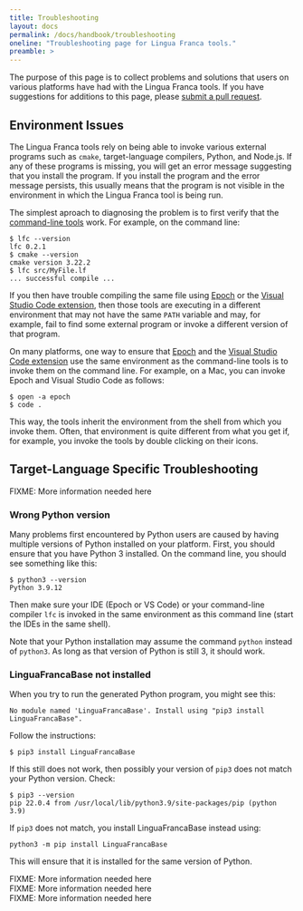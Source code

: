 ```yaml
---
title: Troubleshooting
layout: docs
permalink: /docs/handbook/troubleshooting
oneline: "Troubleshooting page for Lingua Franca tools."
preamble: >
---
```


The purpose of this page is to collect problems and solutions that users on various platforms have had with the Lingua Franca tools. If you have suggestions for additions to this page, please <a href="https://github.com/lf-lang/website-lingua-franca/blob/main/packages/documentation/copy/en/tools/Troubleshooting.md">submit a pull request</a>.

## Environment Issues

The Lingua Franca tools rely on being able to invoke various external programs such as `cmake`, target-language compilers, Python, and Node.js. If any of these programs is missing, you will get an error message suggesting that you install the program. If you install the program and the error message persists, this usually means that the program is not visible in the environment in which the Lingua Franca tool is being run.

The simplest aproach to diagnosing the problem is to first verify that the <a href="/docs/handbook/command-line-tools">command-line tools</a> work. For example, on the command line:

```
$ lfc --version
lfc 0.2.1
$ cmake --version
cmake version 3.22.2
$ lfc src/MyFile.lf
... successful compile ...
```

If you then have trouble compiling the same file using [Epoch](/docs/handbook/epoch-ide) or the [Visual Studio Code extension](/docs/handbook/code-extension), then those tools are executing in a different environment that may not have the same `PATH` variable and may, for example, fail to find some external program or invoke a different version of that program.

On many platforms, one way to ensure that [Epoch](/docs/handbook/epoch-ide) and the [Visual Studio Code extension](/docs/handbook/code-extension) use the same environment as the command-line tools is to invoke them on the command line. For example, on a Mac, you can invoke Epoch and Visual Studio Code as follows:

```
$ open -a epoch
$ code .
```

This way, the tools inherit the environment from the shell from which you invoke them. Often, that environment is quite different from what you get if, for example, you invoke the tools by double clicking on their icons.

## Target-Language Specific Troubleshooting

<div class="lf-c">
<span class="warning"> FIXME: More information needed here </span>
</div>

<div class="lf-py">

### Wrong Python version

Many problems first encountered by Python users are caused by having multiple versions of Python installed on your platform. First, you should ensure that you have Python 3 installed. On the command line, you should see something like this:

```
$ python3 --version
Python 3.9.12
```

Then make sure your IDE (Epoch or VS Code) or your command-line compiler `lfc` is invoked in the same environment as this command line (start the IDEs in the same shell).

Note that your Python installation may assume the command `python` instead of `python3`. As long as that version of Python is still 3, it should work.

### LinguaFrancaBase not installed

When you try to run the generated Python program, you might see this:

```
No module named 'LinguaFrancaBase'. Install using "pip3 install LinguaFrancaBase".
```

Follow the instructions:

```
$ pip3 install LinguaFrancaBase
```

If this still does not work, then possibly your version of `pip3` does not match your Python version. Check:

```
$ pip3 --version
pip 22.0.4 from /usr/local/lib/python3.9/site-packages/pip (python 3.9)
```

If `pip3` does not match, you install LinguaFrancaBase instead using:

```
python3 -m pip install LinguaFrancaBase
```

This will ensure that it is installed for the same version of Python.

</div>

<div class="lf-cpp">
<span class="warning"> FIXME: More information needed here </span>
</div>

<div class="lf-rs">
<span class="warning"> FIXME: More information needed here </span>
</div>

<div class="lf-ts">
<span class="warning"> FIXME: More information needed here </span>
</div>
